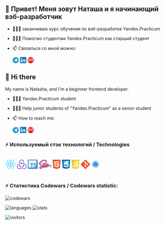## 👋 Привет! Меня зовут Наташа и я начинающий вэб-разработчик
- 👨🏻‍🎓 заканчиваю курс обучения по вэб-разработке Yandex.Practicum
- 👨🏻‍🍼 Помогаю студентам Yandex.Practicum как старший студент
- 📫 Связаться со мной можно:  

    <a  href="https://t.me/UltraNata" target="_blank"> <img src="./src/social/tg.png" alt="Telegram" height = 20></a>
    <a  href="linkedin.com/in/natalia-shmatenko-2766b830" target="_blank"> <img src="./src/social/linkedin.png" alt="Linkedin" height = 20></a>
    <a  href="mailto:shmatenko.natalia@gmail.com" target="_blank"> <img src="./src/social/gm.png" alt="Gmail" height = 20></a>
## 👋 Hi there 

My name is Natasha, and I'm a beginner frontend developer.

- 👨🏻‍🎓 Yandex.Practicum student 
- 👨🏻‍🍼 Help junior students of "Yandex.Practicum" as a senior student
- 📫 How to reach me:  

    <a  href="https://t.me/UltraNata" target="_blank"> <img src="./src/social/tg.png" alt="Telegram" height = 20></a>
    <a  href="linkedin.com/in/natalia-shmatenko-2766b830" target="_blank"> <img src="./src/social/linkedin.png" alt="Linkedin" height = 20></a>
    <a  href="mailto:shmatenko.natalia@gmail.com" target="_blank"> <img src="./src/social/gm.png" alt="Gmail" height = 20></a>

### ⚡ Используемый стэк технологий / Technologies

<br>
<div>
<a  href="https://reactjs.org" target="_blank"><img src="./src/react_icon.png" alt="React" height = 30></a>
<a  href="https://redux.js.org" target="_blank"><img src="./src/redux_icon.png" alt="Redux" height = 30></a>
<a  href="https://www.typescriptlang.org" target="_blank"><img src="./src/ts_icon.png" alt="typescript" height = 30></a>
<a  href="https://sass-lang.com" target="_blank"><img src="./src/SASS_icon.png" alt="SASS" height = 30></a>
<a  href="https://html.com" target="_blank"><img src="./src/html5_icon.png" alt="HTML5" height = 30></a>
<a  href="https://www.w3.org/Style/CSS/Overview.en.html" target="_blank"><img src="./src/css3_icon.png" alt="CSS3" height = 30></a>
<a  href="https://www.javascript.com" target="_blank"><img src="./src/js_icon.png" alt="JavaScript" height = 30></a>
<a  href="https://git-scm.com" target="_blank"><img src="./src/git_icon.png" alt="git" height = 30></a>
<a  href="https://webpack.js.org" target="_blank"><img src="./src/webpack_icon.png" alt="webpack" height = 30></a>
</div> 
<br> 

### ⚡ Статистика Codewars / Codewars statistic:
![codewars](https://www.codewars.com/users/rsschool_7ec609f8a21178d7/badges/small)

![languages](https://github-readme-stats.vercel.app/api/top-langs/?username=NatashaSolntseva&bg_color=-45,0e1420,1e2430&count_private=true&border_radius=15&border_color=2e3440&layout=compact&card_width=250&hide_border=true&theme=nord&cache_seconds=1800)
![stats](https://github-readme-stats.vercel.app/api?username=NatashaSolntseva&custom_title=GitHub%20Stats&count_private=true&show_icons=true&bg_color=-45,0e1420,262c38&icon_color=81A1C1&border_radius=15&border_color=2e3440&hide=stars&line_height=24&hide_border=true&theme=nord&cache_seconds=1800)

![visitors](https://visitor-badge.laobi.icu/badge?page_id=NatashaSolntseva.NatashaSolntseva)

<!--
**NatashaSolntseva/NatashaSolntseva** is a ✨ _special_ ✨ repository because its `README.md` (this file) appears on your GitHub profile.

Here are some ideas to get you started:

- 🔭 I’m currently working on ...
- 🌱 I’m currently learning ...
- 👯 I’m looking to collaborate on ...
- 🤔 I’m looking for help with ...
- 💬 Ask me about ...
- 📫 How to reach me: ...
- 😄 Pronouns: ...
- ⚡ Fun fact: ...
-->
